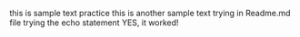 this is sample text practice
this is another sample text trying in Readme.md file
trying the echo statement
YES, it worked!
